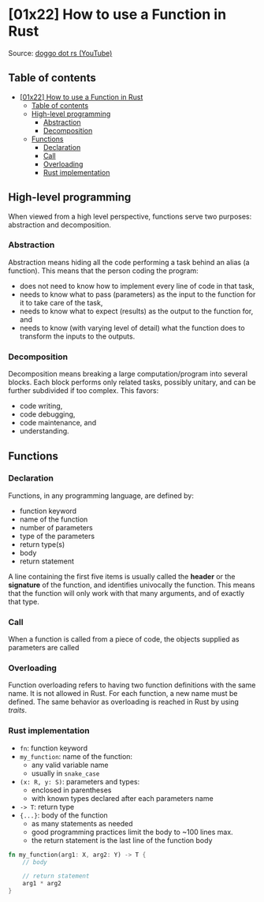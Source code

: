 # [01x22] How to use a Function in Rust

Source: [doggo dot rs (YouTube)](https://www.youtube.com/watch?v=fEJq9YUf2Z4)

## Table of contents

- [\[01x22\] How to use a Function in Rust](#01x22-how-to-use-a-function-in-rust)
  - [Table of contents](#table-of-contents)
  - [High-level programming](#high-level-programming)
    - [Abstraction](#abstraction)
    - [Decomposition](#decomposition)
  - [Functions](#functions)
    - [Declaration](#declaration)
    - [Call](#call)
    - [Overloading](#overloading)
    - [Rust implementation](#rust-implementation)

## High-level programming

When viewed from a high level perspective, functions serve two purposes: abstraction and decomposition.

### Abstraction

Abstraction means hiding all the code performing a task behind an alias (a function). This means
 that the person coding the program:

- does not need to know how to implement every line of code in that task,
- needs to know what to pass (parameters) as the input to the function for it to take care of the task,
- needs to know what to expect (results) as the output to the function for, and
- needs to know (with varying level of detail) what the function does to transform the inputs to the outputs.

### Decomposition

Decomposition means breaking a large computation/program into several blocks. Each block performs
 only related tasks, possibly unitary, and can be further subdivided if too complex. This favors:

- code writing,
- code debugging,
- code maintenance, and
- understanding.

## Functions

### Declaration

Functions, in any programming language, are defined by:

- function keyword
- name of the function
- number of parameters
- type of the parameters
- return type(s)
- body
- return statement

A line containing the first five items is usually called the **header** or the **signature** of
 the function, and identifies univocally the function. This means that the function will only work
 with that many arguments, and of exactly that type.

### Call

When a function is called from a piece of code, the objects supplied as parameters are called

### Overloading

Function overloading refers to having two function definitions with the same name. It is not
 allowed in Rust. For each function, a new name must be defined. The same behavior as overloading
 is reached in Rust by using *traits*.

### Rust implementation

- `fn`: function keyword
- `my_function`: name of the function:
  - any valid variable name
  - usually in `snake_case`
- `(x: R, y: S)`: parameters and types:
  - enclosed in parentheses
  - with known types declared after each parameters name
- `-> T`: return type
- `{...}`: body of the function
  - as many statements as needed
  - good programming practices limit the body to ~100 lines max.
  - the return statement is the last line of the function body

```rust
fn my_function(arg1: X, arg2: Y) -> T {
    // body

    // return statement
    arg1 * arg2
}
```
